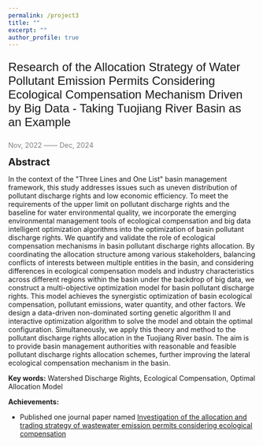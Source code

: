 ```yaml
---
permalink: /project3
title: ""
excerpt: ""
author_profile: true
---
```



<p style="font-family: 'Arial', sans-serif; font-size: 24px;">Research of the Allocation Strategy of Water Pollutant Emission Permits Considering Ecological Compensation Mechanism Driven by Big Data - Taking Tuojiang River Basin as an Example</p>

<span style="color: grey;">Nov, 2022 —— Dec, 2024</span>

<span style="font-size:20px;">**Abstract**</span>

In the context of the "Three Lines and One List" basin management framework, this study addresses issues such as uneven distribution of pollutant discharge rights and low economic efficiency. To meet the requirements of the upper limit on pollutant discharge rights and the baseline for water environmental quality, we incorporate the emerging environmental management tools of ecological compensation and big data intelligent optimization algorithms into the optimization of basin pollutant discharge rights. We quantify and validate the role of ecological compensation mechanisms in basin pollutant discharge rights allocation. By coordinating the allocation structure among various stakeholders, balancing conflicts of interests between multiple entities in the basin, and considering differences in ecological compensation models and industry characteristics across different regions within the basin under the backdrop of big data, we construct a multi-objective optimization model for basin pollutant discharge rights. This model achieves the synergistic optimization of basin ecological compensation, pollutant emissions, water quantity, and other factors. We design a data-driven non-dominated sorting genetic algorithm II and interactive optimization algorithm to solve the model and obtain the optimal configuration. Simultaneously, we apply this theory and method to the pollutant discharge rights allocation in the Tuojiang River basin. The aim is to provide basin management authorities with reasonable and feasible pollutant discharge rights allocation schemes, further improving the lateral ecological compensation mechanism in the basin.

**Key words:** Watershed Discharge Rights, Ecological Compensation, Optimal Allocation Model

**Achievements:** 
- Published one journal paper named
[Investigation of the allocation and trading strategy of wastewater emission permits considering ecological compensation](https://doi.org/10.1016/j.eti.2023.103103)
